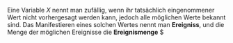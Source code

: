 Eine Variable $X$ nennt man zufällig, wenn ihr tatsächlich eingenommener Wert nicht vorhergesagt werden kann, jedoch alle möglichen Werte bekannt sind. 
Das Manifestieren eines solchen Wertes nennt man **Ereigniss**, und die Menge der möglichen Ereignisse die **Ereignismenge** $  

